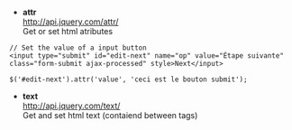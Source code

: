 * **attr**  
http://api.jquery.com/attr/    
Get or set html atributes 
```
// Set the value of a input button
<input type=​"submit" id=​"edit-next" name=​"op" value=​"Étape suivante" class=​"form-submit ajax-processed" style>​Next​</input>​

$('#edit-next').attr('value', 'ceci est le bouton submit');
```

* **text**   
http://api.jquery.com/text/   
Get and set html text (contaiend between tags)   